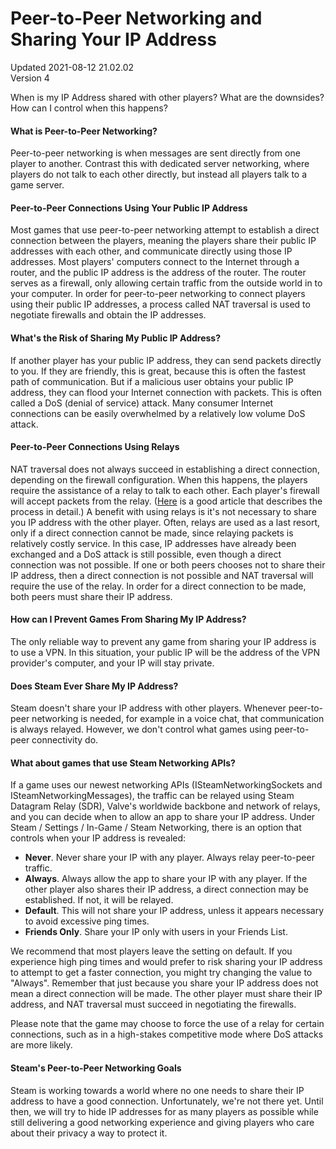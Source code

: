 # Peer-to-Peer Networking and Sharing Your IP Address
Updated 2021-08-12 21.02.02  
Version 4  

When is my IP Address shared with other players?  What are the downsides?  How can I control when this happens?  
  
  #### What is Peer-to-Peer Networking?
Peer-to-peer networking is when messages are sent directly from one player to another.  Contrast this with dedicated server networking, where players do not talk to each other directly, but instead all players talk to a game server.  
  
#### Peer-to-Peer Connections Using Your Public IP Address
Most games that use peer-to-peer networking attempt to establish a direct connection between the players, meaning the players share their public IP addresses with each other, and communicate directly using those IP addresses.  Most players' computers connect to the Internet through a router, and the public IP address is the address of the router.  The router serves as a firewall, only allowing certain traffic from the outside world in to your computer.  In order for peer-to-peer networking to connect players using their public IP addresses, a process called NAT traversal is used to negotiate firewalls and obtain the IP addresses.  
  
#### What's the Risk of Sharing My Public IP Address?
If another player has your public IP address, they can send packets directly to you.  If they are friendly, this is great, because this is often the fastest path of communication.  But if a malicious user obtains your public IP address, they can flood your Internet connection with packets.  This is often called a DoS (denial of service) attack.  Many consumer Internet connections can be easily overwhelmed by a relatively low volume DoS attack.  
  
#### Peer-to-Peer Connections Using Relays
NAT traversal does not always succeed in establishing a direct connection, depending on the firewall configuration.  When this happens, the players require the assistance of a relay to talk to each other.  Each player's firewall will accept packets from the relay.  ([Here](https://tailscale.com/blog/how-nat-traversal-works/) is a good article that describes the process in detail.)  A benefit with using relays is it's not necessary to share you IP address with the other player.  Often, relays are used as a last resort, only if a direct connection cannot be made, since relaying packets is relatively costly service.  In this case, IP addresses have already been exchanged and a DoS attack is still possible, even though a direct connection was not possible.  If one or both peers chooses not to share their IP address, then a direct connection is not possible and NAT traversal will require the use of the relay.  In order for a direct connection to be made, both peers must share their IP address.  
  
#### How can I Prevent Games From Sharing My IP Address?
The only reliable way to prevent any game from sharing your IP address is to use a VPN.  In this situation, your public IP will be the address of the VPN provider's computer, and your IP will stay private.  
  
#### Does Steam Ever Share My IP Address?
Steam doesn't share your IP address with other players.  Whenever peer-to-peer networking is needed, for example in a voice chat, that communication is always relayed.  However, we don't control what games using peer-to-peer connectivity do.  
  
#### What about games that use Steam Networking APIs?
If a game uses our newest networking APIs (ISteamNetworkingSockets and ISteamNetworkingMessages), the traffic can be relayed using Steam Datagram Relay (SDR), Valve's worldwide backbone and network of relays, and you can decide when to allow an app to share your IP address.  Under Steam / Settings / In-Game / Steam Networking, there is an option that controls when your IP address is revealed:  
  
* **Never**.  Never share your IP with any player.  Always relay peer-to-peer traffic.
* **Always**.  Always allow the app to share your IP with any player.  If the other player also shares their IP address, a direct connection may be established.  If not, it will be relayed.
* **Default**.  This will not share your IP address, unless it appears necessary to avoid excessive ping times.
* **Friends Only**. Share your IP only with users in your Friends List.
  
  
We recommend that most players leave the setting on default.  If you experience high ping times and would prefer to risk sharing your IP address to attempt to get a faster connection, you might try changing the value to "Always".  Remember that just because you share your IP address does not mean a direct connection will be made.  The other player must share their IP address, and NAT traversal must succeed in negotiating the firewalls.  
  
Please note that the game may choose to force the use of a relay for certain connections, such as in a high-stakes competitive mode where DoS attacks are more likely.  
  
#### Steam's Peer-to-Peer Networking Goals
Steam is working towards a world where no one needs to share their IP address to have a good connection.  Unfortunately, we're not there yet.  Until then, we will try to hide IP addresses for as many players as possible while still delivering a good networking experience and giving players who care about their privacy a way to protect it.